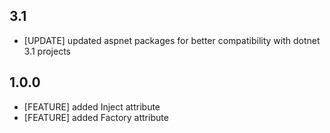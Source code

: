 ﻿## 3.1
- [UPDATE] updated aspnet packages for better compatibility with dotnet 3.1 projects

## 1.0.0
- [FEATURE] added Inject attribute
- [FEATURE] added Factory attribute
